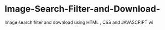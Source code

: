 # Image-Search-Filter-and-Download-
Image search filter and download using HTML , CSS and JAVASCRIPT wi
